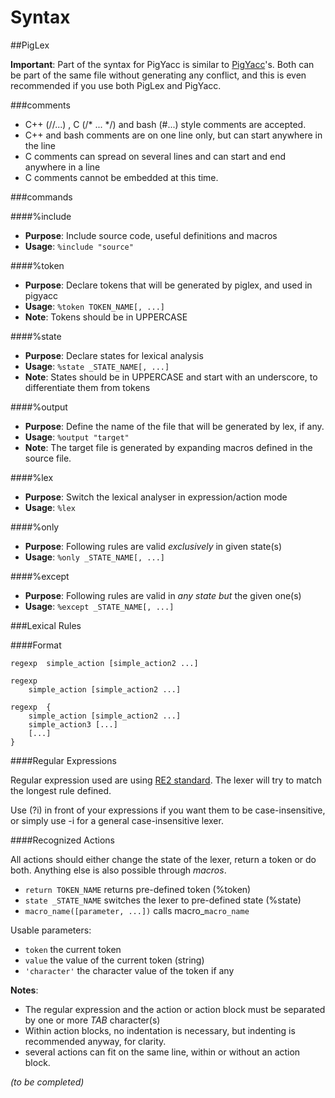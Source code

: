 Syntax
======

##PigLex

**Important**: Part of the syntax for PigYacc is similar to [PigYacc](http://github.com/peergum/pigyacc)'s. Both can be part of the same file without generating
any conflict, and this is even recommended if you use both PigLex and PigYacc.

###comments

* C++ (//...) , C (/* ... */) and bash (#...) style comments are accepted.
* C++ and bash comments are on one line only, but can start anywhere in the line
* C comments can spread on several lines and can start and end anywhere in a line
* C comments cannot be embedded at this time.


###commands

####%include

* **Purpose**: Include source code, useful definitions and macros
* **Usage**: `%include "source"`

####%token

* **Purpose**: Declare tokens that will be generated by piglex, and used in pigyacc
* **Usage**: `%token TOKEN_NAME[, ...]`
* **Note**: Tokens should be in UPPERCASE

####%state

* **Purpose**: Declare states for lexical analysis
* **Usage**: `%state _STATE_NAME[, ...]`
* **Note**: States should be in UPPERCASE and start with an underscore, to differentiate them from tokens

####%output

* **Purpose**: Define the name of the file that will be generated by lex, if any.
* **Usage**: `%output "target"`
* **Note**: The target file is generated by expanding macros defined in the source file.

####%lex

* **Purpose**: Switch the lexical analyser in expression/action mode
* **Usage**: `%lex`

####%only

* **Purpose**: Following rules are valid _exclusively_ in given state(s)
* **Usage**: `%only _STATE_NAME[, ...]`

####%except

* **Purpose**: Following rules are valid in _any state but_ the given one(s)
* **Usage**: `%except _STATE_NAME[, ...]`


###Lexical Rules

####Format

```
regexp	simple_action [simple_action2 ...]

regexp
	simple_action [simple_action2 ...]

regexp	{
	simple_action [simple_action2 ...]
	simple_action3 [...]
	[...]
}
```

####Regular Expressions

Regular expression used are using [RE2 standard](http://code.google.com/p/re2/wiki/Syntax).
The lexer will try to match the longest rule defined.

Use (?i) in front of your expressions if you want them to be case-insensitive, or simply use
-i for a general case-insensitive lexer.

####Recognized Actions

All actions should either change the state of the lexer, return a token or do both. Anything else is also
possible through _macros_.

* `return TOKEN_NAME` returns pre-defined token (%token)
* `state _STATE_NAME` switches the lexer to pre-defined state (%state)
* `macro_name([parameter, ...])` calls macro_`macro_name`

Usable parameters:
* `token` the current token
* `value` the value of the current token (string)
* `'character'` the character value of the token if any

**Notes**:

* The regular expression and the action or action block must be separated by one or more *TAB* character(s)
* Within action blocks, no indentation is necessary, but indenting is recommended anyway, for clarity.
* several actions can fit on the same line, within or without an action block.



_(to be completed)_
